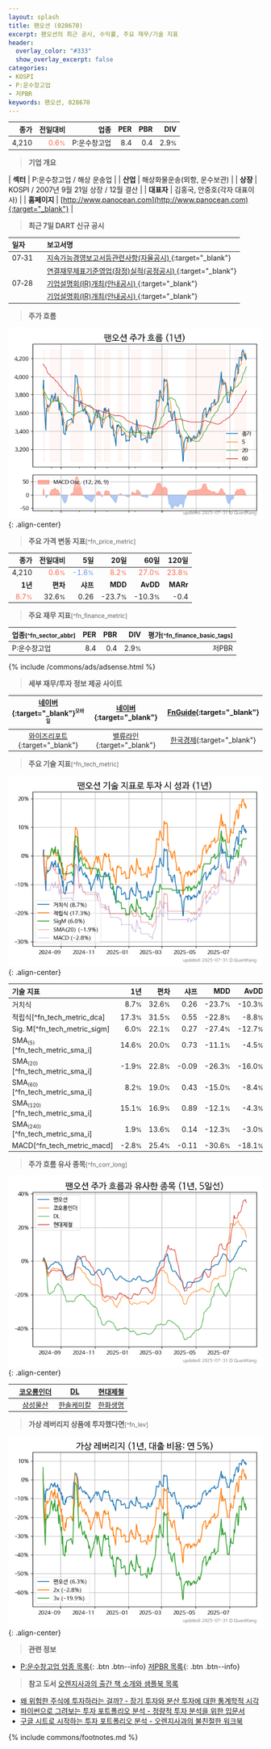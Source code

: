 ```yaml
---
layout: splash
title: 팬오션 (028670)
excerpt: 팬오션의 최근 공시, 수익률, 주요 재무/기술 지표
header:
  overlay_color: "#333"
  show_overlay_excerpt: false
categories:
- KOSPI
- P:운수창고업
- 저PBR
keywords: 팬오션, 028670
---
```


| **종가** | **전일대비** | **업종** | **PER** | **PBR** | **DIV** |
| -------: | -----------: | -------: | ------: | ------: | ------: |
| 4,210 | <span style="color: tomato">0.6<small>%</small></span> | P:운수창고업 | 8.4 | 0.4 | 2.9<small>%</small> |

<!-- more -->


> **기업 개요**<a id="company"></a>

| <span style="white-space:nowrap;">**섹터**</span> | P:운수창고업 / 해상 운송업 |
| <span style="white-space:nowrap;">**산업**</span> | 해상화물운송(외항, 운수보관) |
| <span style="white-space:nowrap;">**상장**</span> | KOSPI / 2007년 9월 21일 상장 / 12월 결산 |
| <span style="white-space:nowrap;">**대표자**</span> | 김홍국, 안중호(각자 대표이사) |
| <span style="white-space:nowrap;">**홈페이지**</span> | [http://www.panocean.com](http://www.panocean.com){:target="_blank"} |


> **최근 7일 DART 신규 공시**<a id="dart"></a>

| **일자** |      | **보고서명** |
| :------- | :--- | :----------- |
| 07&#x2011;31 | | [지속가능경영보고서등관련사항(자율공시)              ](https://dart.fss.or.kr/dsaf001/main.do?rcpNo=20250731800121){:target="_blank"} |
|  | | [연결재무제표기준영업(잠정)실적(공정공시)              ](https://dart.fss.or.kr/dsaf001/main.do?rcpNo=20250731800114){:target="_blank"} |
| 07&#x2011;28 | | [기업설명회(IR)개최(안내공시)              ](https://dart.fss.or.kr/dsaf001/main.do?rcpNo=20250728800608){:target="_blank"} |
|  | | [기업설명회(IR)개최(안내공시)              ](https://dart.fss.or.kr/dsaf001/main.do?rcpNo=20250728800604){:target="_blank"} |


> **주가 흐름**<a id="price"></a>

![028670](/stock/images/028670.png){: .align-center}


> **주요 가격 변동 지표**<small>[^fn_price_metric]</small>

| **종가** | **전일대비** | **5일** | **20일** | **60일** | **120일** |
| -------: | -----------: | ------: | -------: | -------: | --------: |
| 4,210 | <span style="color: tomato">0.6<small>%</small></span> | <span style="color: cornflowerblue">-1.6<small>%</small></span> | <span style="color: tomato">8.2<small>%</small></span> | <span style="color: tomato">27.0<small>%</small></span> | <span style="color: tomato">23.8<small>%</small></span> |
| **1년** | **편차** | **샤프** | **MDD** | **AvDD** | **MARr** |
| <span style="color: tomato">8.7<small>%</small></span> | 32.6<small>%</small> | 0.26 | -23.7<small>%</small> | -10.3<small>%</small> | -0.4 |


> **주요 재무 지표**<small>[^fn_finance_metric]</small>

| **업종**<small>[^fn_sector_abbr]</small> | **PER** | **PBR** | **DIV** | **평가**<small>[^fn_finance_basic_tags]</small> |
| :--------------------------------------- | ------: | ------: | ------: | ----------------------------------------------: |
| P:운수창고업 | 8.4 | 0.4 | 2.9<small>%</small> | 저PBR |



{% include /commons/ads/adsense.html %}

> **세부 재무/투자 정보 제공 사이트**

| [네이버](https://m.stock.naver.com/domestic/stock/028670/finance/summary){:target="_blank"}<sup><small>모바일</small></sup> | [네이버](https://finance.naver.com/item/coinfo.naver?code=028670){:target="_blank"} | [FnGuide](https://comp.fnguide.com/SVO2/ASP/SVD_Invest.asp?gicode=A028670&MenuYn=Y){:target="_blank"} |
| :---: | :---: | :---: |
| [와이즈리포트](https://comp.wisereport.co.kr/company/c1040001.aspx?cmp_cd=028670){:target="_blank"} | [밸류라인](https://www.valueline.co.kr/finance/summary/028670){:target="_blank"} | [한국경제](https://markets.hankyung.com/stock/028670/financial-summary){:target="_blank"} |


> **주요 기술 지표**<small>[^fn_tech_metric]</small>


![028670](/stock/images/028670_tech.png){: .align-center}

| **기술 지표** | **1년** | **편차** | **샤프** | **MDD** | **AvDD** |
| :------------ | ------: | -----------: | -------: | ------: | -------: |
| 거치식 | 8.7<small>%</small> | 32.6<small>%</small> | 0.26 | -23.7<small>%</small> | -10.3<small>%</small> |
| 적립식[^fn_tech_metric_dca] | 17.3<small>%</small> | 31.5<small>%</small> | 0.55 | -22.8<small>%</small> | -8.8<small>%</small> |
| Sig. M[^fn_tech_metric_sigm] | 6.0<small>%</small> | 22.1<small>%</small> | 0.27 | -27.4<small>%</small> | -12.7<small>%</small> |
| SMA<small><sub>(5)</sub></small>[^fn_tech_metric_sma_i] | 14.6<small>%</small> | 20.0<small>%</small> | 0.73 | -11.1<small>%</small> | -4.5<small>%</small> |
| SMA<small><sub>(20)</sub></small>[^fn_tech_metric_sma_i] | -1.9<small>%</small> | 22.8<small>%</small> | -0.09 | -26.3<small>%</small> | -16.0<small>%</small> |
| SMA<small><sub>(60)</sub></small>[^fn_tech_metric_sma_i] | 8.2<small>%</small> | 19.0<small>%</small> | 0.43 | -15.0<small>%</small> | -8.4<small>%</small> |
| SMA<small><sub>(120)</sub></small>[^fn_tech_metric_sma_i] | 15.1<small>%</small> | 16.9<small>%</small> | 0.89 | -12.1<small>%</small> | -4.3<small>%</small> |
| SMA<small><sub>(240)</sub></small>[^fn_tech_metric_sma_i] | 1.9<small>%</small> | 13.6<small>%</small> | 0.14 | -12.3<small>%</small> | -3.0<small>%</small> |
| MACD[^fn_tech_metric_macd] | -2.8<small>%</small> | 25.4<small>%</small> | -0.11 | -30.6<small>%</small> | -18.1<small>%</small> |


> **주가 흐름 유사 종목**<a id="corr"></a><small>[^fn_corr_long]</small>

![028670](/stock/images/028670_corr.png){: .align-center}

|       | [코오롱인더](/120110/) | [DL](/000210/) | [현대제철](/004020/) |
| :---: | :------------------------------------: | :------------------------------------: | :------------------------------------: |
|       | [삼성물산](/028260/) | [한솔케미칼](/014680/) | [한화생명](/088350/) |


> **가상 레버리지 상품에 투자했다면**<a id="2x"></a><small>[^fn_lev]</small>

![028670](/stock/images/028670_2x.png){: .align-center}


> **관련 정보**

- [P:운수창고업 업종 목록](/stats/sector/kospi_업종_운수창고업_종목/){: .btn .btn--info} [저PBR 목록](/fn/fn_low_pbr/){: .btn .btn--info}

> **참고 도서** [오렌지사과의 출간 책 소개와 샘플북 목록](https://kongdori.tistory.com/691)

- [왜 위험한 주식에 투자하라는 걸까? - 장기 투자와 분산 투자에 대한 통계학적 시각](https://kongdori.tistory.com/421)
- [파이썬으로 그려보는 투자 포트폴리오 분석  - 정량적 투자 분석을 위한 입문서](https://kongdori.tistory.com/643)
- [구글 시트로 시작하는 투자 포트폴리오 분석 - 오렌지사과의 불친절한 워크북](https://kongdori.tistory.com/449)


{% include commons/footnotes.md %}